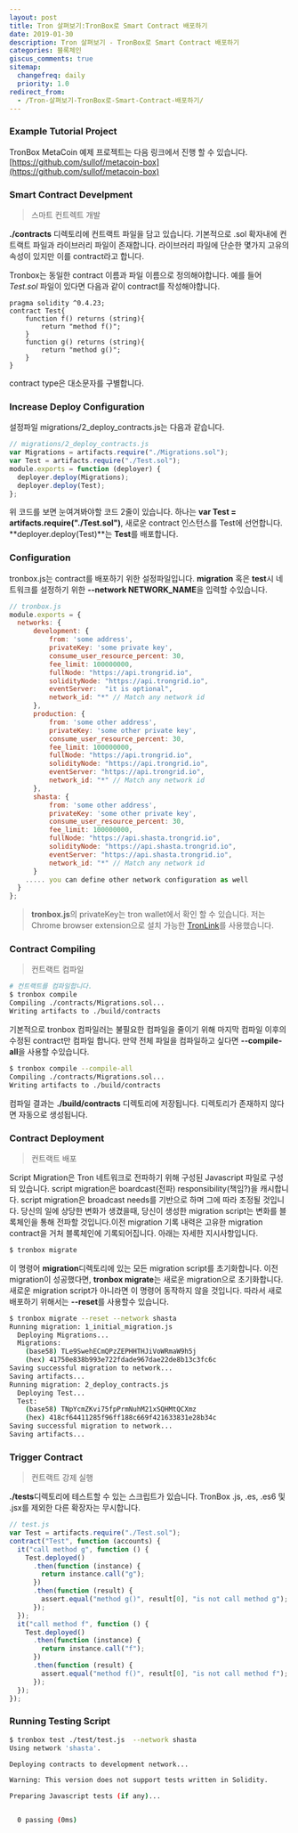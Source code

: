 ```yaml
---
layout: post
title: Tron 살펴보기:TronBox로 Smart Contract 배포하기
date: 2019-01-30
description: Tron 살펴보기 - TronBox로 Smart Contract 배포하기
categories: 블록체인
giscus_comments: true
sitemap:
  changefreq: daily
  priority: 1.0
redirect_from:
  - /Tron-살펴보기-TronBox로-Smart-Contract-배포하기/
---
```


### Example Tutorial Project

TronBox MetaCoin 예제 프로젝트는 다음 링크에서 진행 할 수 있습니다.
[https://github.com/sullof/metacoin-box](https://github.com/sullof/metacoin-box)

### Smart Contract Develpment

> 스마트 컨트렉트 개발

**./contracts** 디렉토리에 컨트랙트 파일을 담고 있습니다. 기본적으로 .sol 확자내에 컨트랙트 파일과 라이브러리 파일이 존재합니다. 라이브러리 파일에 단순한 몇가지 고유의 속성이 있지만 이를 contract라고 합니다.

Tronbox는 동일한 contract 이름과 파일 이름으로 정의해야합니다. 예를 들어 _Test.sol_ 파일이 있다면 다음과 같이 contract를 작성해야합니다.

```solidity
pragma solidity ^0.4.23;
contract Test{
    function f() returns (string){
        return "method f()";
    }
    function g() returns (string){
        return "method g()";
    }
}
```

contract type은 대소문자를 구별합니다.

### Increase Deploy Configuration

설정파일 migrations/2_deploy_contracts.js는 다음과 같습니다.

```javascript
// migrations/2_deploy_contracts.js
var Migrations = artifacts.require("./Migrations.sol");
var Test = artifacts.require("./Test.sol");
module.exports = function (deployer) {
  deployer.deploy(Migrations);
  deployer.deploy(Test);
};
```

위 코드를 보면 눈여겨봐야할 코드 2줄이 있습니다. 하나는 **var Test = artifacts.require("./Test.sol")**, 새로운 contract 인스턴스를 Test에 선언합니다. **deployer.deploy(Test)**는 **Test**를 배포합니다.

### Configuration

tronbox.js는 contract를 배포하기 위한 설정파일입니다. **migration** 혹은 **test**시 네트워크를 설정하기 위한 **--network NETWORK_NAME**을 입력할 수있습니다.

```javascript
// tronbox.js
module.exports = {
  networks: {
      development: {
          from: 'some address',
          privateKey: 'some private key',
          consume_user_resource_percent: 30,
          fee_limit: 100000000,
          fullNode: "https://api.trongrid.io",
          solidityNode: "https://api.trongrid.io",
          eventServer:  "it is optional",
          network_id: "*" // Match any network id
      },
      production: {
          from: 'some other address',
          privateKey: 'some other private key',
          consume_user_resource_percent: 30,
          fee_limit: 100000000,
          fullNode: "https://api.trongrid.io",
          solidityNode: "https://api.trongrid.io",
          eventServer: "https://api.trongrid.io",
          network_id: "*" // Match any network id
      },
      shasta: {
          from: 'some other address',
          privateKey: 'some other private key',
          consume_user_resource_percent: 30,
          fee_limit: 100000000,
          fullNode: "https://api.shasta.trongrid.io",
          solidityNode: "https://api.shasta.trongrid.io",
          eventServer: "https://api.shasta.trongrid.io",
          network_id: "*" // Match any network id
      }
    ..... you can define other network configuration as well
  }
};
```

> **tronbox.js**의 privateKey는 tron wallet에서 확인 할 수 있습니다.
> 저는 Chrome browser extension으로 설치 가능한 [TronLink](https://chrome.google.com/webstore/detail/tronlink/ibnejdfjmmkpcnlpebklmnkoeoihofec?hl=ko)를 사용했습니다.

### Contract Compiling

> 컨트랙트 컴파일

```bash
# 컨트랙트를 컴파일합니다.
$ tronbox compile
Compiling ./contracts/Migrations.sol...
Writing artifacts to ./build/contracts
```

기본적으로 tronbox 컴파일러는 불필요한 컴파일을 줄이기 위해 마지막 컴파일 이후의 수정된 contract만 컴파일 합니다. 만약 전체 파일을 컴파일하고 싶다면 **--compile-all**을 사용할 수있습니다.

```bash
$ tronbox compile --compile-all
Compiling ./contracts/Migrations.sol...
Writing artifacts to ./build/contracts
```

컴파일 결과는 **./build/contracts** 디렉토리에 저장됩니다. 디렉토리가 존재하지 않다면 자동으로 생성됩니다.

### Contract Deployment

> 컨트랙트 배포

Script Migration은 Tron 네트워크로 전파하기 위해 구성된 Javascript 파일로 구성되 있습니다. script migration은 boardcast(전파) responsibility(책임?)을 캐시합니다. script migration은 broadcast needs를 기반으로 하며 그에 따라 조정될 것입니다. 당신의 일에 상당한 변화가 생겼을때, 당신이 생성한 migration script는 변화를 블록체인을 통해 전파할 것입니다.이전 migration 기록 내력은 고유한 migration contract을 거처 블록체인에 기록되어집니다. 아래는 자세한 지시사항입니다.

```bash
$ tronbox migrate
```

이 명령어 **migration**디렉토리에 있는 모든 migration script를 초기화합니다. 이전 migration이 성공했다면, **tronbox migrate**는 새로운 migration으로 초기화합니다. 새로운 migration script가 아니라면 이 명령어 동작하지 않을 것입니다. 따라서 새로 배포하기 위해서는 **--reset**를 사용할수 있습니다.

```bash
$ tronbox migrate --reset --network shasta
Running migration: 1_initial_migration.js
  Deploying Migrations...
  Migrations:
    (base58) TLe9SwehECmQPzZEPHHTHJiVoWRmaW9h5j
    (hex) 41750e838b993e722fdade967dae22de8b13c3fc6c
Saving successful migration to network...
Saving artifacts...
Running migration: 2_deploy_contracts.js
  Deploying Test...
  Test:
    (base58) TNpYcmZKvi75fpPrmNuhM21xSQHMtQCXmz
    (hex) 418cf64411285f96ff188c669f421633831e28b34c
Saving successful migration to network...
Saving artifacts...
```

### Trigger Contract

> 컨트랙트 강제 실행

**./tests**디렉토리에 테스트할 수 있는 스크립트가 있습니다. TronBox .js, .es, .es6 및 .jsx를 제외한 다른 확장자는 무시합니다.

```javascript
// test.js
var Test = artifacts.require("./Test.sol");
contract("Test", function (accounts) {
  it("call method g", function () {
    Test.deployed()
      .then(function (instance) {
        return instance.call("g");
      })
      .then(function (result) {
        assert.equal("method g()", result[0], "is not call method g");
      });
  });
  it("call method f", function () {
    Test.deployed()
      .then(function (instance) {
        return instance.call("f");
      })
      .then(function (result) {
        assert.equal("method f()", result[0], "is not call method f");
      });
  });
});
```

### Running Testing Script

```bash
$ tronbox test ./test/test.js  --network shasta
Using network 'shasta'.

Deploying contracts to development network...

Warning: This version does not support tests written in Solidity.

Preparing Javascript tests (if any)...


  0 passing (0ms)
```

